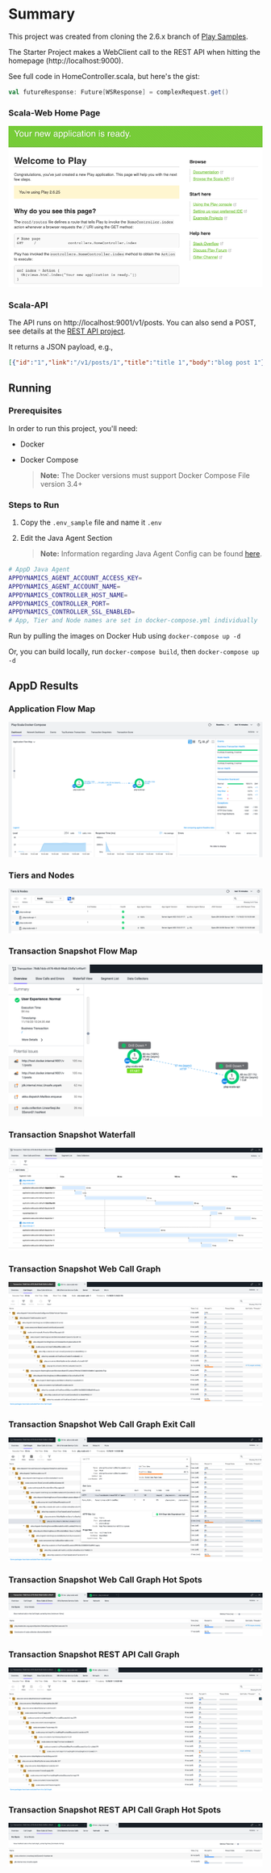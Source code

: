 # Summary

This project was created from cloning the 2.6.x branch of [Play Samples](https://github.com/playframework/play-samples).

The Starter Project makes a WebClient call to the REST API when hitting the homepage (http://localhost:9000).

See full code in HomeController.scala, but here's the gist:

```scala
val futureResponse: Future[WSResponse] = complexRequest.get()
```

### Scala-Web Home Page

![Home Page](/README_Images/Play_Scala_Home_Page.png)

### Scala-API

The API runs on http://localhost:9001/v1/posts.  You can also send a POST, see details at the [REST API project](https://github.com/playframework/play-samples/tree/2.6.x/play-scala-rest-api-example).

It returns a JSON payload, e.g.,

```json
[{"id":"1","link":"/v1/posts/1","title":"title 1","body":"blog post 1"},{"id":"2","link":"/v1/posts/2","title":"title 2","body":"blog post 2"},{"id":"3","link":"/v1/posts/3","title":"title 3","body":"blog post 3"},{"id":"4","link":"/v1/posts/4","title":"title 4","body":"blog post 4"},{"id":"5","link":"/v1/posts/5","title":"title 5","body":"blog post 5"}]
```

## Running

### Prerequisites
In order to run this project, you'll need:
- Docker
- Docker Compose

   > __Note:__  The Docker versions must support Docker Compose File version 3.4+

### Steps to Run

1. Copy the `.env_sample` file and name it `.env`
2. Edit the Java Agent Section

   > __Note:__  Information regarding Java Agent Config can be found [here](https://docs.appdynamics.com/display/PRO45/Java+Agent+Configuration+Properties).

```bash
# AppD Java Agent
APPDYNAMICS_AGENT_ACCOUNT_ACCESS_KEY=
APPDYNAMICS_AGENT_ACCOUNT_NAME=
APPDYNAMICS_CONTROLLER_HOST_NAME=
APPDYNAMICS_CONTROLLER_PORT=
APPDYNAMICS_CONTROLLER_SSL_ENABLED=
# App, Tier and Node names are set in docker-compose.yml individually
```

Run by pulling the images on Docker Hub using `docker-compose up -d`

Or, you can build locally, run `docker-compose build`, then `docker-compose up -d`

## AppD Results

### Application Flow Map

![Application Flow Map](/README_Images/Play_Scala_Flow_Map.png)

### Tiers and Nodes

![Tiers and Nodes](/README_Images/Play_Scala_Tiers_and_Nodes.png)

### Transaction Snapshot Flow Map

![Transaction Snapshot Flow Map](/README_Images/Play_Scala_Transaction_Snapshot_Flow_Map.png)

### Transaction Snapshot Waterfall

![Transaction Snapshot Waterfall](/README_Images/Play_Scala_Transaction_Snapshot_Waterfall.png)

### Transaction Snapshot Web Call Graph

![Transaction Snapshot Web Call Graph](/README_Images/Play_Scala_Transaction_Snapshot_Scala_Web_Call_Graph.png)

### Transaction Snapshot Web Call Graph Exit Call

![Transaction Snapshot Web Call Graph Exit Call](/README_Images/Play_Scala_Transaction_Snapshot_Scala_Web_Call_Graph_Exit_Call.png)

### Transaction Snapshot Web Call Graph Hot Spots

![Transaction Snapshot Web Call Graph Hot Spots](/README_Images/Play_Scala_Transaction_Snapshot_Scala_Web_Call_Graph_Hot_Spots.png)

### Transaction Snapshot REST API Call Graph

![Transaction Snapshot REST API Call Graph](/README_Images/Play_Scala_Transaction_Snapshot_Scala_API_Call_Graph.png)

### Transaction Snapshot REST API Call Graph Hot Spots

![Transaction Snapshot REST API Call Graph Hot Spots](/README_Images/Play_Scala_Transaction_Snapshot_Scala_API_Call_Graph_Hot_Spots.png)

